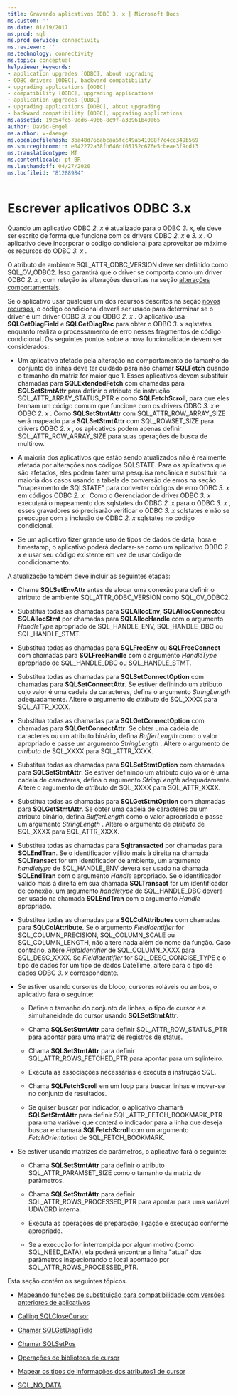 ```yaml
---
title: Gravando aplicativos ODBC 3. x | Microsoft Docs
ms.custom: ''
ms.date: 01/19/2017
ms.prod: sql
ms.prod_service: connectivity
ms.reviewer: ''
ms.technology: connectivity
ms.topic: conceptual
helpviewer_keywords:
- application upgrades [ODBC], about upgrading
- ODBC drivers [ODBC], backward compatibility
- upgrading applications [ODBC]
- compatibility [ODBC], upgrading applications
- application upgrades [ODBC]
- upgrading applications [ODBC], about upgrading
- backward compatibility [ODBC], upgrading applications
ms.assetid: 19c54fc5-9dd6-49b6-8c9f-a38961b40a65
author: David-Engel
ms.author: v-daenge
ms.openlocfilehash: 3ba48d76babcaa5fcc49a541088f7c4cc349b569
ms.sourcegitcommit: e042272a38fb646df05152c676e5cbeae3f9cd13
ms.translationtype: MT
ms.contentlocale: pt-BR
ms.lasthandoff: 04/27/2020
ms.locfileid: "81288984"
---
```

# <a name="writing-odbc-3x-applications"></a>Escrever aplicativos ODBC 3.x
Quando um aplicativo ODBC *2. x* é atualizado para o ODBC *3. x*, ele deve ser escrito de forma que funcione com os drivers ODBC *2. x* e *3. x* . O aplicativo deve incorporar o código condicional para aproveitar ao máximo os recursos do ODBC *3. x* .  
  
 O atributo de ambiente SQL_ATTR_ODBC_VERSION deve ser definido como SQL_OV_ODBC2. Isso garantirá que o driver se comporta como um driver ODBC *2. x* , com relação às alterações descritas na seção [alterações comportamentais](../../../odbc/reference/develop-app/behavioral-changes.md).  
  
 Se o aplicativo usar qualquer um dos recursos descritos na seção [novos recursos](../../../odbc/reference/develop-app/new-features.md), o código condicional deverá ser usado para determinar se o driver é um driver ODBC *3. x* ou ODBC *2. x* . O aplicativo usa **SQLGetDiagField** e **SQLGetDiagRec** para obter o ODBC *3. x* sqlstates enquanto realiza o processamento de erro nesses fragmentos de código condicional. Os seguintes pontos sobre a nova funcionalidade devem ser considerados:  
  
-   Um aplicativo afetado pela alteração no comportamento do tamanho do conjunto de linhas deve ter cuidado para não chamar **SQLFetch** quando o tamanho da matriz for maior que 1. Esses aplicativos devem substituir chamadas para **SQLExtendedFetch** com chamadas para **SQLSetStmtAttr** para definir o atributo de instrução SQL_ATTR_ARRAY_STATUS_PTR e como **SQLFetchScroll**, para que eles tenham um código comum que funcione com os drivers ODBC *3. x* e ODBC *2. x* . Como **SQLSetStmtAttr** com SQL_ATTR_ROW_ARRAY_SIZE será mapeado para **SQLSetStmtAttr** com SQL_ROWSET_SIZE para drivers ODBC *2. x* , os aplicativos podem apenas definir SQL_ATTR_ROW_ARRAY_SIZE para suas operações de busca de multirow.  
  
-   A maioria dos aplicativos que estão sendo atualizados não é realmente afetada por alterações nos códigos SQLSTATE. Para os aplicativos que são afetados, eles podem fazer uma pesquisa mecânica e substituir na maioria dos casos usando a tabela de conversão de erros na seção "mapeamento de SQLSTATE" para converter códigos de erro ODBC *3. x* em códigos ODBC *2. x* . Como o Gerenciador de driver ODBC *3. x* executará o mapeamento dos sqlstates do ODBC *2.* x para o ODBC *3. x* , esses gravadores só precisarão verificar o ODBC *3. x* sqlstates e não se preocupar com a inclusão de ODBC *2. x* sqlstates no código condicional.  
  
-   Se um aplicativo fizer grande uso de tipos de dados de data, hora e timestamp, o aplicativo poderá declarar-se como um aplicativo ODBC *2. x* e usar seu código existente em vez de usar código de condicionamento.  
  
 A atualização também deve incluir as seguintes etapas:  
  
-   Chame **SQLSetEnvAttr** antes de alocar uma conexão para definir o atributo de ambiente SQL_ATTR_ODBC_VERSION como SQL_OV_ODBC2.  
  
-   Substitua todas as chamadas para **SQLAllocEnv**, **SQLAllocConnect**ou **SQLAllocStmt** por chamadas para **SQLAllocHandle** com o argumento *HandleType* apropriado de SQL_HANDLE_ENV, SQL_HANDLE_DBC ou SQL_HANDLE_STMT.  
  
-   Substitua todas as chamadas para **SQLFreeEnv** ou **SQLFreeConnect** com chamadas para **SQLFreeHandle** com o argumento *HandleType* apropriado de SQL_HANDLE_DBC ou SQL_HANDLE_STMT.  
  
-   Substitua todas as chamadas para **SQLSetConnectOption** com chamadas para **SQLSetConnectAttr**. Se estiver definindo um atributo cujo valor é uma cadeia de caracteres, defina o argumento *StringLength* adequadamente. Altere o argumento de *atributo* de SQL_XXXX para SQL_ATTR_XXXX.  
  
-   Substitua todas as chamadas para **SQLGetConnectOption** com chamadas para **SQLGetConnectAttr**. Se obter uma cadeia de caracteres ou um atributo binário, defina *BufferLength* como o valor apropriado e passe um argumento *StringLength* . Altere o argumento de *atributo* de SQL_XXXX para SQL_ATTR_XXXX.  
  
-   Substitua todas as chamadas para **SQLSetStmtOption** com chamadas para **SQLSetStmtAttr**. Se estiver definindo um atributo cujo valor é uma cadeia de caracteres, defina o argumento *StringLength* adequadamente. Altere o argumento de *atributo* de SQL_XXXX para SQL_ATTR_XXXX.  
  
-   Substitua todas as chamadas para **SQLGetStmtOption** com chamadas para **SQLGetStmtAttr**. Se obter uma cadeia de caracteres ou um atributo binário, defina *BufferLength* como o valor apropriado e passe um argumento *StringLength* . Altere o argumento de *atributo* de SQL_XXXX para SQL_ATTR_XXXX.  
  
-   Substitua todas as chamadas para **Sqltransacted** por chamadas para **SQLEndTran**. Se o identificador válido mais à direita na chamada **SQLTransact** for um identificador de ambiente, um argumento *handletype* de SQL_HANDLE_ENV deverá ser usado na chamada **SQLEndTran** com o argumento *Handle* apropriado. Se o identificador válido mais à direita em sua chamada **SQLTransact** for um identificador de conexão, um argumento *handletype* de SQL_HANDLE_DBC deverá ser usado na chamada **SQLEndTran** com o argumento *Handle* apropriado.  
  
-   Substitua todas as chamadas para **SQLColAttributes** com chamadas para **SQLColAttribute**. Se o argumento *FieldIdentifier* for SQL_COLUMN_PRECISION, SQL_COLUMN_SCALE ou SQL_COLUMN_LENGTH, não altere nada além do nome da função. Caso contrário, altere *FieldIdentifier* de SQL_COLUMN_XXXX para SQL_DESC_XXXX. Se *FieldIdentifier* for SQL_DESC_CONCISE_TYPE e o tipo de dados for um tipo de dados DateTime, altere para o tipo de dados ODBC *3. x* correspondente.  
  
-   Se estiver usando cursores de bloco, cursores roláveis ou ambos, o aplicativo fará o seguinte:  
  
    -   Define o tamanho do conjunto de linhas, o tipo de cursor e a simultaneidade do cursor usando **SQLSetStmtAttr**.  
  
    -   Chama **SQLSetStmtAttr** para definir SQL_ATTR_ROW_STATUS_PTR para apontar para uma matriz de registros de status.  
  
    -   Chama **SQLSetStmtAttr** para definir SQL_ATTR_ROWS_FETCHED_PTR para apontar para um sqlinteiro.  
  
    -   Executa as associações necessárias e executa a instrução SQL.  
  
    -   Chama **SQLFetchScroll** em um loop para buscar linhas e mover-se no conjunto de resultados.  
  
    -   Se quiser buscar por indicador, o aplicativo chamará **SQLSetStmtAttr** para definir SQL_ATTR_FETCH_BOOKMARK_PTR para uma variável que conterá o indicador para a linha que deseja buscar e chamará **SQLFetchScroll** com um argumento *FetchOrientation* de SQL_FETCH_BOOKMARK.  
  
-   Se estiver usando matrizes de parâmetros, o aplicativo fará o seguinte:  
  
    -   Chama **SQLSetStmtAttr** para definir o atributo SQL_ATTR_PARAMSET_SIZE como o tamanho da matriz de parâmetros.  
  
    -   Chama **SQLSetStmtAttr** para definir SQL_ATTR_ROWS_PROCESSED_PTR para apontar para uma variável UDWORD interna.  
  
    -   Executa as operações de preparação, ligação e execução conforme apropriado.  
  
    -   Se a execução for interrompida por algum motivo (como SQL_NEED_DATA), ela poderá encontrar a linha "atual" dos parâmetros inspecionando o local apontado por SQL_ATTR_ROWS_PROCESSED_PTR.  
  
 Esta seção contém os seguintes tópicos.  
  
-   [Mapeando funções de substituição para compatibilidade com versões anteriores de aplicativos](../../../odbc/reference/develop-app/mapping-replacement-functions-for-backward-compatibility-of-applications.md)  
  
-   [Calling SQLCloseCursor](../../../odbc/reference/develop-app/calling-sqlclosecursor.md)  
  
-   [Chamar SQLGetDiagField](../../../odbc/reference/develop-app/calling-sqlgetdiagfield.md)  
  
-   [Chamar SQLSetPos](../../../odbc/reference/develop-app/calling-sqlsetpos.md)  
  
-   [Operações de biblioteca de cursor](../../../odbc/reference/develop-app/cursor-library-operations.md)  
  
-   [Mapear os tipos de informações dos atributos1 de cursor](../../../odbc/reference/develop-app/mapping-the-cursor-attributes1-information-types.md)  
  
-   [SQL_NO_DATA](../../../odbc/reference/develop-app/sql-no-data.md)
